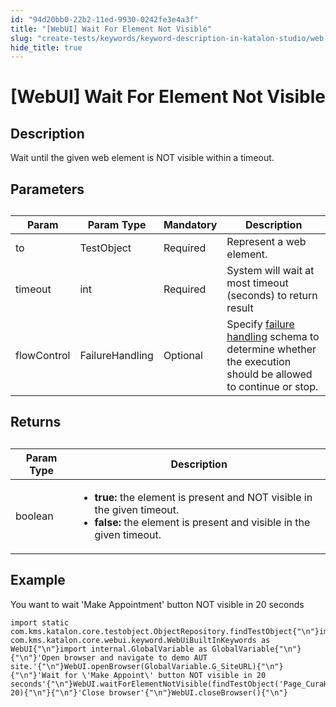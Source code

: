 ```yaml
---
id: "94d20bb0-22b2-11ed-9930-0242fe3e4a3f"
title: "[WebUI] Wait For Element Not Visible"
slug: "create-tests/keywords/keyword-description-in-katalon-studio/web-ui-keywords/webui-wait-for-element-not-visible"
hide_title: true
---
```


# <a id="id_0" class="anchor_top_offset"/><a id="ariaid-title1" class="anchor_top_offset"/>[WebUI] Wait For Element Not Visible


## <a id="id_0__id_1" class="anchor_top_offset"/>Description

              
<p xmlns="http://www.w3.org/1999/xhtml" className="p">Wait until the given web element is NOT visible within   a timeout.</p> 
      

## <a id="id_0__id_2" class="anchor_top_offset"/>Parameters

              
<table xmlns="http://www.w3.org/1999/xhtml" className="table anchor_top_offset" id="id_0__8a1203e7-fcac-4838-b58a-0892716d0bb3"><caption /><thead className="thead"><tr className><th className="entry anchor_top_offset" id="id_0__8a1203e7-fcac-4838-b58a-0892716d0bb3__entry__1">Param</th><th className="entry anchor_top_offset" id="id_0__8a1203e7-fcac-4838-b58a-0892716d0bb3__entry__2">Param Type</th><th className="entry anchor_top_offset" id="id_0__8a1203e7-fcac-4838-b58a-0892716d0bb3__entry__3">Mandatory</th><th className="entry anchor_top_offset" id="id_0__8a1203e7-fcac-4838-b58a-0892716d0bb3__entry__4">Description</th></tr></thead><tbody className="tbody"><tr className><td className="entry" headers="id_0__8a1203e7-fcac-4838-b58a-0892716d0bb3__entry__1 id_0__8a1203e7-fcac-4838-b58a-0892716d0bb3__entry__2 id_0__8a1203e7-fcac-4838-b58a-0892716d0bb3__entry__3 id_0__8a1203e7-fcac-4838-b58a-0892716d0bb3__entry__4 ">to</td><td className="entry" headers="id_0__8a1203e7-fcac-4838-b58a-0892716d0bb3__entry__1 id_0__8a1203e7-fcac-4838-b58a-0892716d0bb3__entry__2 id_0__8a1203e7-fcac-4838-b58a-0892716d0bb3__entry__3 id_0__8a1203e7-fcac-4838-b58a-0892716d0bb3__entry__4 ">TestObject</td><td className="entry" headers="id_0__8a1203e7-fcac-4838-b58a-0892716d0bb3__entry__1 id_0__8a1203e7-fcac-4838-b58a-0892716d0bb3__entry__2 id_0__8a1203e7-fcac-4838-b58a-0892716d0bb3__entry__3 id_0__8a1203e7-fcac-4838-b58a-0892716d0bb3__entry__4 ">Required</td><td className="entry" headers="id_0__8a1203e7-fcac-4838-b58a-0892716d0bb3__entry__1 id_0__8a1203e7-fcac-4838-b58a-0892716d0bb3__entry__2 id_0__8a1203e7-fcac-4838-b58a-0892716d0bb3__entry__3 id_0__8a1203e7-fcac-4838-b58a-0892716d0bb3__entry__4 ">Represent a web element.</td></tr><tr className><td className="entry" headers="id_0__8a1203e7-fcac-4838-b58a-0892716d0bb3__entry__1 id_0__8a1203e7-fcac-4838-b58a-0892716d0bb3__entry__2 id_0__8a1203e7-fcac-4838-b58a-0892716d0bb3__entry__3 id_0__8a1203e7-fcac-4838-b58a-0892716d0bb3__entry__4 ">timeout</td><td className="entry" headers="id_0__8a1203e7-fcac-4838-b58a-0892716d0bb3__entry__1 id_0__8a1203e7-fcac-4838-b58a-0892716d0bb3__entry__2 id_0__8a1203e7-fcac-4838-b58a-0892716d0bb3__entry__3 id_0__8a1203e7-fcac-4838-b58a-0892716d0bb3__entry__4 ">int</td><td className="entry" headers="id_0__8a1203e7-fcac-4838-b58a-0892716d0bb3__entry__1 id_0__8a1203e7-fcac-4838-b58a-0892716d0bb3__entry__2 id_0__8a1203e7-fcac-4838-b58a-0892716d0bb3__entry__3 id_0__8a1203e7-fcac-4838-b58a-0892716d0bb3__entry__4 ">Required</td><td className="entry" headers="id_0__8a1203e7-fcac-4838-b58a-0892716d0bb3__entry__1 id_0__8a1203e7-fcac-4838-b58a-0892716d0bb3__entry__2 id_0__8a1203e7-fcac-4838-b58a-0892716d0bb3__entry__3 id_0__8a1203e7-fcac-4838-b58a-0892716d0bb3__entry__4 ">System will wait at most timeout (seconds) to return         result</td></tr><tr className><td className="entry" headers="id_0__8a1203e7-fcac-4838-b58a-0892716d0bb3__entry__1 id_0__8a1203e7-fcac-4838-b58a-0892716d0bb3__entry__2 id_0__8a1203e7-fcac-4838-b58a-0892716d0bb3__entry__3 id_0__8a1203e7-fcac-4838-b58a-0892716d0bb3__entry__4 ">flowControl</td><td className="entry" headers="id_0__8a1203e7-fcac-4838-b58a-0892716d0bb3__entry__1 id_0__8a1203e7-fcac-4838-b58a-0892716d0bb3__entry__2 id_0__8a1203e7-fcac-4838-b58a-0892716d0bb3__entry__3 id_0__8a1203e7-fcac-4838-b58a-0892716d0bb3__entry__4 ">FailureHandling</td><td className="entry" headers="id_0__8a1203e7-fcac-4838-b58a-0892716d0bb3__entry__1 id_0__8a1203e7-fcac-4838-b58a-0892716d0bb3__entry__2 id_0__8a1203e7-fcac-4838-b58a-0892716d0bb3__entry__3 id_0__8a1203e7-fcac-4838-b58a-0892716d0bb3__entry__4 ">Optional</td><td className="entry" headers="id_0__8a1203e7-fcac-4838-b58a-0892716d0bb3__entry__1 id_0__8a1203e7-fcac-4838-b58a-0892716d0bb3__entry__2 id_0__8a1203e7-fcac-4838-b58a-0892716d0bb3__entry__3 id_0__8a1203e7-fcac-4838-b58a-0892716d0bb3__entry__4 ">Specify <a className="xref" href="/docs/maintain/configure-failure-handling-settings-in-katalon-studio">failure handling</a> schema to         determine whether the execution should be allowed to continue or         stop.</td></tr></tbody></table> 
      

## <a id="id_0__id_3" class="anchor_top_offset"/>Returns

              
<table xmlns="http://www.w3.org/1999/xhtml" className="table anchor_top_offset" id="id_0__b1d0e736-5e55-404e-83e2-ee2ad59574be"><caption /><thead className="thead"><tr className><th className="entry anchor_top_offset" id="id_0__b1d0e736-5e55-404e-83e2-ee2ad59574be__entry__1">Param Type</th><th className="entry anchor_top_offset" id="id_0__b1d0e736-5e55-404e-83e2-ee2ad59574be__entry__2">Description</th></tr></thead><tbody className="tbody"><tr className><td className="entry" headers="id_0__b1d0e736-5e55-404e-83e2-ee2ad59574be__entry__1 id_0__b1d0e736-5e55-404e-83e2-ee2ad59574be__entry__2 ">boolean</td><td className="entry" headers="id_0__b1d0e736-5e55-404e-83e2-ee2ad59574be__entry__1 id_0__b1d0e736-5e55-404e-83e2-ee2ad59574be__entry__2 ">         <ul className="ul"><li className="li">             <strong className="ph b">true:</strong> the element is present and NOT visible             in the given timeout.</li><li className="li">             <strong className="ph b">false:</strong> the element is present and visible in             the given timeout.</li></ul>       </td></tr></tbody></table> 
      

## <a id="id_0__id_4" class="anchor_top_offset"/>Example

              
<p xmlns="http://www.w3.org/1999/xhtml" className="p">You want to wait 'Make Appointment' button NOT visible in 20   seconds</p> 
              
<pre xmlns="http://www.w3.org/1999/xhtml" className="pre codeblock"><code>import static com.kms.katalon.core.testobject.ObjectRepository.findTestObject{"\n"}import com.kms.katalon.core.webui.keyword.WebUiBuiltInKeywords as WebUI{"\n"}import internal.GlobalVariable as GlobalVariable{"\n"}{"\n"}'Open browser and navigate to demo AUT site.'{"\n"}WebUI.openBrowser(GlobalVariable.G_SiteURL){"\n"}{"\n"}'Wait for \'Make Appoint\' button NOT visible in 20 seconds'{"\n"}WebUI.waitForElementNotVisible(findTestObject('Page_CuraHomepage/btn_MakeAppointment'), 20){"\n"}{"\n"}'Close browser'{"\n"}WebUI.closeBrowser(){"\n"}</code></pre> 
            
